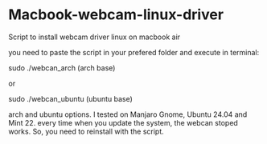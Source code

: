 # Macbook-webcam-linux-driver
Script to install webcam driver linux on macbook air

you need to paste the script in your prefered folder and execute in terminal:

  sudo ./webcan_arch (arch base)
  
or

  sudo ./webcan_ubuntu (ubuntu base)

arch and ubuntu options. I tested on Manjaro Gnome, Ubuntu 24.04 and Mint 22.
every time when you update the system, the webcan stoped works. So, you need to reinstall with the script.
